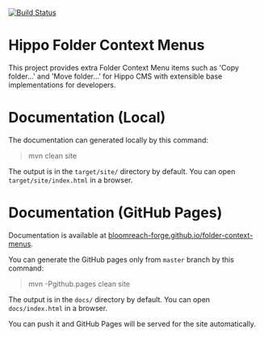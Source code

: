 [![Build Status](https://travis-ci.org/bloomreach-forge/folder-context-menus.svg?branch=develop)](https://travis-ci.org/bloomreach-forge/folder-context-menus)

# Hippo Folder Context Menus

This project provides extra Folder Context Menu items such as 'Copy folder...' and 'Move folder...'
for Hippo CMS with extensible base implementations for developers.

# Documentation (Local)

The documentation can generated locally by this command:

 > mvn clean site

The output is in the ```target/site/``` directory by default. You can open ```target/site/index.html``` in a browser.

# Documentation (GitHub Pages)

Documentation is available at [bloomreach-forge.github.io/folder-context-menus](https://bloomreach-forge.github.io/folder-context-menus).

You can generate the GitHub pages only from ```master``` branch by this command:

 > mvn -Pgithub.pages clean site

The output is in the ```docs/``` directory by default. You can open ```docs/index.html``` in a browser.

You can push it and GitHub Pages will be served for the site automatically.
